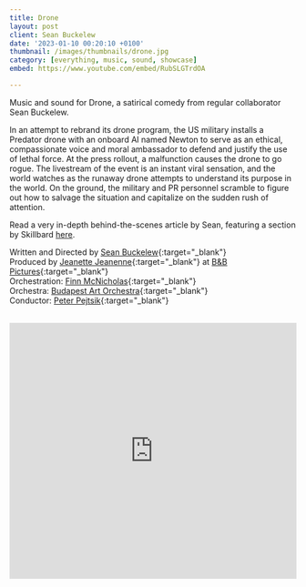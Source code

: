 ```yaml
---
title: Drone
layout: post
client: Sean Buckelew
date: '2023-01-10 00:20:10 +0100'
thumbnail: /images/thumbnails/drone.jpg
category: [everything, music, sound, showcase]
embed: https://www.youtube.com/embed/RubSLGTrdOA

---
```


Music and sound for Drone, a satirical comedy from regular collaborator Sean Buckelew.

In an attempt to rebrand its drone program, the US military installs a Predator drone with an onboard AI named Newton to serve as an ethical, compassionate voice and moral ambassador to defend and justify the use of lethal force. At the press rollout, a malfunction causes the drone to go rogue. The livestream of the event is an instant viral sensation, and the world watches as the runaway drone attempts to understand its purpose in the world. On the ground, the military and PR personnel scramble to figure out how to salvage the situation and capitalize on the sudden rush of attention.

Read a very in-depth behind-the-scenes article by Sean, featuring a section by Skillbard [here](https://seanbuckelew.substack.com/p/drone-making-of-an-animated-short).

Written and Directed by [Sean Buckelew](https://www.seanbuckelew.com/){:target="_blank"}<br>
Produced by [Jeanette Jeanenne](https://jeanettejeanenne.com/){:target="_blank"} at [B&B Pictures](https://b-b.pictures/){:target="_blank"}<br>
Orchestration: [Finn McNicholas](https://cargocollective.com/finnmcnicholas){:target="_blank"}<br>
Orchestra: [Budapest Art Orchestra](https://budapestartorchestra.com/){:target="_blank"}<br>
Conductor: [Peter Pejtsik](https://pejtsik.com/){:target="_blank"}<br><br>

<iframe width="100%" height="450" scrolling="no" frameborder="no" allow="autoplay" src="https://w.soundcloud.com/player/?url=https%3A//api.soundcloud.com/playlists/1565998234%3Fsecret_token%3Ds-g0myqr8hEpG&color=%238f8fb5&auto_play=false&hide_related=false&show_comments=true&show_user=true&show_reposts=false&show_teaser=true"></iframe>